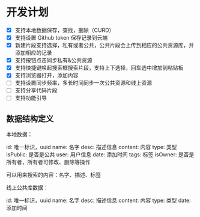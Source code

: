 # 开发计划

- [x] 支持本地数据保存，查找，删除（CURD）
- [x] 支持设置 Github token 保存记录到云端
- [x] 新建片段支持选择，私有或者公共，公共片段会上传到相应的公共资源库，并添加相应的记录
- [x] 支持按钮点击同步私有&公共资源
- [x] 支持快捷键唤起搜索框搜索片段，支持上下选择，回车选中增加到粘贴板
- [x] 支持浏览器打开，添加内容
- [ ] 支持设置同步频率，多长时间同步一次公共资源和线上资源
- [ ] 支持分享代码片段
- [ ] 支持功能引导

## 数据结构定义

本地数据：

id: 唯一标识，uuid
name: 名字
desc: 描述信息
content: 内容
type: 类型
isPublic: 是否是公共
user: 用户信息
date: 添加时间
tags: 标签
isOwner: 是否是所有者，所有者可修改、删除等操作

可以用来搜索的内容：名字、描述、标签

线上公共库数据：

id: 唯一标识，uuid
name: 名字
desc: 描述信息
content: 内容
type: 类型
date: 添加时间
